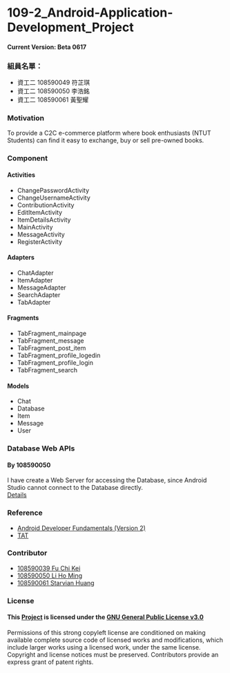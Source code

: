 # 109-2_Android-Application-Development_Project
#### Current Version: Beta 0617

### 組員名單：
+ 資工二 108590049 符芷琪
+ 資工二 108590050 李浩銘
+ 資工二 108590061 黃聖耀


### Motivation
To provide a C2C e-commerce platform where book enthusiasts (NTUT Students) can find it easy to exchange, buy or sell pre-owned books.

### Component
#### Activities
+ ChangePasswordActivity
+ ChangeUsernameActivity
+ ContributionActivity
+ EditItemActivity
+ ItemDetailsActivity
+ MainActivity
+ MessageActivity
+ RegisterActivity

#### Adapters
+ ChatAdapter
+ ItemAdapter
+ MessageAdapter
+ SearchAdapter
+ TabAdapter

#### Fragments
+ TabFragment_mainpage
+ TabFragment_message
+ TabFragment_post_item
+ TabFragment_profile_logedin
+ TabFragment_profile_login
+ TabFragment_search

#### Models
+ Chat
+ Database
+ Item
+ Message
+ User



### Database Web APIs
#### By 108590050  

I have create a Web Server for accessing the Database, since Android Studio cannot connect to the Database directly.  
[Details](./APIs)

### Reference
+ [Android Developer Fundamentals (Version 2)](https://github.com/google-developer-training/android-fundamentals-apps-v2)  
+ [TAT](https://github.com/NEO-TAT/tat_flutter)

### Contributor
+ [108590039 Fu Chi Kei](https://github.com/Ming119)  
+ [108590050 Li Ho Ming](https://github.com/FuChiKei)  
+ [108590061 Starvian Huang](https://github.com/HuangShengYao108590061)

### License
#### This [Project](https://github.com/Ming119/109-2_Android-Application-Development_Project) is licensed under the [GNU General Public License v3.0](./LICENSE)

Permissions of this strong copyleft license are conditioned on making available complete source code of licensed works and modifications, which include larger works using a licensed work, under the same license. Copyright and license notices must be preserved. Contributors provide an express grant of patent rights.
